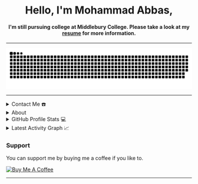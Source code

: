 <!DOCTYPE html>
<html lang="en">
<head>
  <meta charset="UTF-8">
  <meta name="viewport" content="width=device-width, initial-scale=1.0">
<!--   <title>Mohammad Abbas - Freelance Developer</title> -->
</head>
<body>

<div align="center">
  <span>
    <h1>Hello, I'm Mohammad Abbas,</h1>
    <h4>I'm still pursuing college at Middlebury College. Please take a look at my <a href="https://github.com/MohammadAbbas393/MohammadAbbas393/blob/18310736f953423a14c43af88934034d44dc39c5/Resume.pdf" target="_blank">resume</a> for more information.</h4>
  </span>
</div>

<hr>

<div align="center">
  <a href="https://mohammadabbas393.vercel.app">
    <img src="https://github.com/MohammadAbbas393/MohammadAbbas393/blob/18310736f953423a14c43af88934034d44dc39c5/grid-snake.svg" alt="snake">
  </a>
</div>

<hr>

<details>
  <summary>Contact Me ☎️</summary>
  <div align="center">
    <h2>You can reach me by:</h2>
    <p>
      <a href="https://www.linkedin.com/in/mohammadabbas1594/" target="_blank">
        <img src="https://img.shields.io/badge/linkedin-%231DA1F2.svg?style=for-the-badge&logo=linkedin&logoColor=white" alt="azzar" height="30">
      </a>
      <a href="mailto:mohamadabbas393@gmail.com" target="_blank">
        <img src="https://img.shields.io/badge/gmail-EA4335.svg?style=for-the-badge&logo=gmail&logoColor=white" alt="azzar" height="30">
      </a>
    </p>
    <p>
      <a href="https://instagram.com/mohamad._.abbas" target="_blank">
        <img src="https://img.shields.io/badge/instagram-%23E4405F.svg?style=for-the-badge&logo=Instagram&logoColor=white" alt="azzar" height="30">
      </a>
      <a href="https://wa.me/+8029892964" target="_blank">
        <img src="https://img.shields.io/badge/whatsapp-4B7F1.svg?style=for-the-badge&logo=whatsapp&logoColor=white" alt="azzar" height="30">
      </a>
    </p>
  </div>
</details>

<details>
  <summary>About </summary>
  <div align="center">
    <h2>About this Account</h2>
    <p>
      <a href="github.com/Mohammadabbas393" target="_blank">
        <img src="https://komarev.com/ghpvc/?username=MohammadAbbas393&style=for-the-badge&label=PROFILE+VIEWS" height="25" alt="views count">
      </a>
      <a href="https://mohammadabbas393.vercel.app">
        <img src="https://img.shields.io/website?down_message=offline&style=for-the-badge&up_message=online&url=https://mohammadabbas393.vercel.app" height="25" alt="website">
      </a>
    </p>
  </div>
</details>

<details>
  <summary>GitHub Profile Stats 💻</summary>
  <div align="center">
    <h2>GitHub Stats</h2>
    <details open>
      <summary><h3>Languages</h3></summary>
      <p>
        <a href="https://github.com/MohammadAbbas393/">
          <img src="https://github-readme-stats.vercel.app/api/top-langs/?username=MohammadAbbas393&langs_count=6&theme=gruvbox&layout=compact&hide_border=true" alt="MohammadAbbas393 :: overall Top Langs">
        </a>
      </p>
      <p>
        <a href="https://github.com/MohammadAbbas393/">
          <img width="45%" src="https://github-profile-summary-cards.vercel.app/api/cards/repos-per-language?username=MohammadAbbas393&theme=gruvbox&layout=compact&hide_border=true" alt="MohammadAbbas393 :: Top Langs by repo">
          <img width="45%" src="https://github-profile-summary-cards.vercel.app/api/cards/most-commit-language?username=MohammadAbbas393&theme=gruvbox&layout=compact&hide_border=true" alt="MohammadAbbas393 :: Top Langs by commit">
        </a>
      </p>
    </details>
    <details open>
      <summary><h3>Statistics</h3></summary>
      <p>
        <a href="https://github.com/MohammadAbbas393/">
          <img width="49.5%" src="https://github-readme-stats.vercel.app/api?username=MohammadAbbas393&show_icons=true&theme=gruvbox&hide_border=true">
          <img width="49.5%" src="https://github-readme-streak-stats.herokuapp.com/?user=MohammadAbbas393&theme=gruvbox&hide_border=true">
        </a>
      </p>
    </details>
  </div>
</details>

<details>
  <summary>Latest Activity Graph 📈</summary>
  <br>
  <h2 align="center">Latest Contribution</h2>
  <a href="https://github.com/MohammadAbbas393/github-readme-activity-graph">
    <img alt="Mohammad's Activity Graph" src="https://github-readme-activity-graph.vercel.app/graph?username=MohammadAbbas393&theme=github-compact&hide_border=true">
  </a>
  <br>
</details>

### Support

You can support me by buying me a coffee if you like to.

<a href="https://www.buymeacoffee.com/mohamadabb3" target="_blank"><img src="https://cdn.buymeacoffee.com/buttons/v2/default-violet.png" alt="Buy Me A Coffee" height= "60px" width= "217px" ></a>


-----


